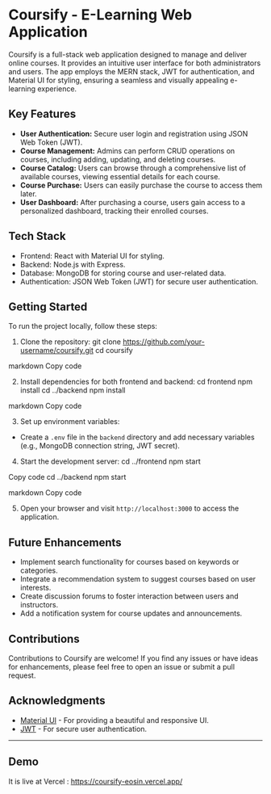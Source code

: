 # Coursify - E-Learning Web Application

Coursify is a full-stack web application designed to manage and deliver online courses. It provides an intuitive user interface for both administrators and users. The app employs the MERN stack, JWT for authentication, and Material UI for styling, ensuring a seamless and visually appealing e-learning experience.

## Key Features

- **User Authentication:** Secure user login and registration using JSON Web Token (JWT).
- **Course Management:** Admins can perform CRUD operations on courses, including adding, updating, and deleting courses.
- **Course Catalog:** Users can browse through a comprehensive list of available courses, viewing essential details for each course.
- **Course Purchase:** Users can easily purchase the course to access them later.
- **User Dashboard:** After purchasing a course, users gain access to a personalized dashboard, tracking their enrolled courses.

## Tech Stack

- Frontend: React with Material UI for styling.
- Backend: Node.js with Express.
- Database: MongoDB for storing course and user-related data.
- Authentication: JSON Web Token (JWT) for secure user authentication.

## Getting Started

To run the project locally, follow these steps:

1. Clone the repository:
git clone https://github.com/your-username/coursify.git
cd coursify

markdown
Copy code

2. Install dependencies for both frontend and backend:
cd frontend
npm install
cd ../backend
npm install

markdown
Copy code

3. Set up environment variables:
- Create a `.env` file in the `backend` directory and add necessary variables (e.g., MongoDB connection string, JWT secret).

4. Start the development server:
cd ../frontend
npm start

Copy code
cd ../backend
npm start

markdown
Copy code

5. Open your browser and visit `http://localhost:3000` to access the application.

## Future Enhancements

- Implement search functionality for courses based on keywords or categories.
- Integrate a recommendation system to suggest courses based on user interests.
- Create discussion forums to foster interaction between users and instructors.
- Add a notification system for course updates and announcements.

## Contributions

Contributions to Coursify are welcome! If you find any issues or have ideas for enhancements, please feel free to open an issue or submit a pull request.

## Acknowledgments

- [Material UI](https://material-ui.com/) - For providing a beautiful and responsive UI.
- [JWT](https://jwt.io/) - For secure user authentication.

---

## Demo

It is live at Vercel : https://coursify-eosin.vercel.app/

